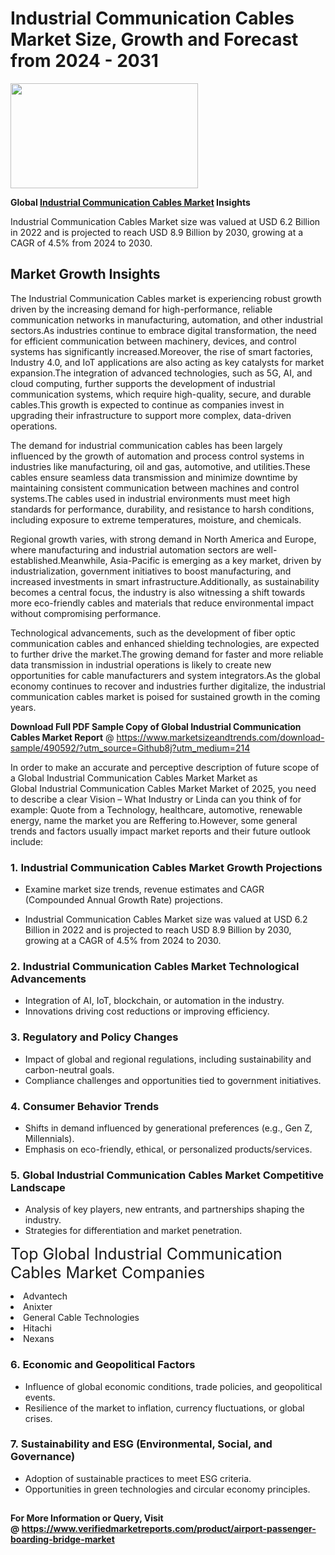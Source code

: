 <H1>Industrial Communication Cables Market Size, Growth and Forecast from 2024 - 2031</H1><img class="aligncenter size-medium wp-image-584254" src="https://thirdeyenews.in/wp-content/uploads/2024/09/Global-Market-Research-300x168.jpeg" alt="" width="300" height="168" /><p><strong>Global&nbsp;<a href="https://www.marketsizeandtrends.com/download-sample/490592/?utm_source=Github8j?utm_medium=214">Industrial Communication Cables Market</a> Insights</strong></p><p>Industrial Communication Cables Market size was valued at USD 6.2 Billion in 2022 and is projected to reach USD 8.9 Billion by 2030, growing at a CAGR of 4.5% from 2024 to 2030.</p><p><h2>Market Growth Insights</h2> <p>The Industrial Communication Cables market is experiencing robust growth driven by the increasing demand for high-performance, reliable communication networks in manufacturing, automation, and other industrial sectors.As industries continue to embrace digital transformation, the need for efficient communication between machinery, devices, and control systems has significantly increased.Moreover, the rise of smart factories, Industry 4.0, and IoT applications are also acting as key catalysts for market expansion.The integration of advanced technologies, such as 5G, AI, and cloud computing, further supports the development of industrial communication systems, which require high-quality, secure, and durable cables.This growth is expected to continue as companies invest in upgrading their infrastructure to support more complex, data-driven operations.</p> <p>The demand for industrial communication cables has been largely influenced by the growth of automation and process control systems in industries like manufacturing, oil and gas, automotive, and utilities.These cables ensure seamless data transmission and minimize downtime by maintaining consistent communication between machines and control systems.The cables used in industrial environments must meet high standards for performance, durability, and resistance to harsh conditions, including exposure to extreme temperatures, moisture, and chemicals.</p> <p>Regional growth varies, with strong demand in North America and Europe, where manufacturing and industrial automation sectors are well-established.Meanwhile, Asia-Pacific is emerging as a key market, driven by industrialization, government initiatives to boost manufacturing, and increased investments in smart infrastructure.Additionally, as sustainability becomes a central focus, the industry is also witnessing a shift towards more eco-friendly cables and materials that reduce environmental impact without compromising performance.</p> <p>Technological advancements, such as the development of fiber optic communication cables and enhanced shielding technologies, are expected to further drive the market.The growing demand for faster and more reliable data transmission in industrial operations is likely to create new opportunities for cable manufacturers and system integrators.As the global economy continues to recover and industries further digitalize, the industrial communication cables market is poised for sustained growth in the coming years.</p> <p><span class=""><strong>Download Full PDF Sample Copy of Global Industrial Communication Cables Market Report</strong> @ <a href="https://www.marketsizeandtrends.com/download-sample/490592/?utm_source=Github8j?utm_medium=214" target="_blank">https://www.marketsizeandtrends.com/download-sample/490592/?utm_source=Github8j?utm_medium=214</a></span></p><p>In order to make an accurate and perceptive description of future scope of a Global&nbsp;Industrial Communication Cables Market Market as Global&nbsp;Industrial Communication Cables Market Market of 2025, you need to describe a clear Vision &ndash; What Industry or Linda can you think of for example: Quote from a Technology, healthcare, automotive, renewable energy, name the market you are Reffering to.However, some general trends and factors usually impact market reports and their future outlook include:</p><h3>1.&nbsp;<strong>Industrial Communication Cables Market Growth Projections</strong></h3><ul><li>Examine market size trends, revenue estimates and CAGR (Compounded Annual Growth Rate) projections.</li><li><p>Industrial Communication Cables Market size was valued at USD 6.2 Billion in 2022 and is projected to reach USD 8.9 Billion by 2030, growing at a CAGR of 4.5% from 2024 to 2030.</p></li></ul><h3>2.&nbsp;<strong>Industrial Communication Cables Market Technological Advancements</strong></h3><ul><li>Integration of AI, IoT, blockchain, or automation in the industry.</li><li>Innovations driving cost reductions or improving efficiency.</li></ul><h3>3.&nbsp;<strong>Regulatory and Policy Changes</strong></h3><ul><li>Impact of global and regional regulations, including sustainability and carbon-neutral goals.</li><li>Compliance challenges and opportunities tied to government initiatives.</li></ul><h3>4.&nbsp;<strong>Consumer Behavior Trends</strong></h3><ul><li>Shifts in demand influenced by generational preferences (e.g., Gen Z, Millennials).</li><li>Emphasis on eco-friendly, ethical, or personalized products/services.</li></ul><h3>5.&nbsp;<strong>Global Industrial Communication Cables Market Competitive Landscape</strong></h3><ul><li>Analysis of key players, new entrants, and partnerships shaping the industry.</li><li>Strategies for differentiation and market penetration.</li></ul><p data-pm-slice="1 1 []"><span style="color: inherit; font-family: inherit; font-size: 25px;">Top Global Industrial Communication Cables Market Companies</span></p><div class="" data-test-id=""><p><li>Advantech</li><li> Anixter</li><li> General Cable Technologies</li><li> Hitachi</li><li> Nexans</li></p></div><h3>6.&nbsp;<strong>Economic and Geopolitical Factors</strong></h3><ul><li>Influence of global economic conditions, trade policies, and geopolitical events.</li><li>Resilience of the market to inflation, currency fluctuations, or global crises.</li></ul><h3>7.&nbsp;<strong>Sustainability and ESG (Environmental, Social, and Governance)</strong></h3><ul><li>Adoption of sustainable practices to meet ESG criteria.</li><li>Opportunities in green technologies and circular economy principles.</li></ul><h2><strong style="font-size: 14px;">For More Information or Query, Visit @&nbsp;</strong><a style="background-color: #ffffff; font-size: 14px;" href="https://www.marketsizeandtrends.com/report/industrial-communication-cables-market/" target="_blank">https://www.verifiedmarketreports.com/product/airport-passenger-boarding-bridge-market</a></h2>